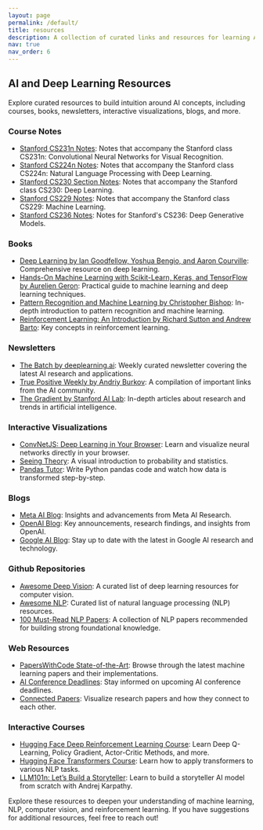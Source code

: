 ```yaml
---
layout: page
permalink: /default/
title: resources
description: A collection of curated links and resources for learning AI and deep learning
nav: true
nav_order: 6
---
```


## AI and Deep Learning Resources

Explore curated resources to build intuition around AI concepts, including courses, books, newsletters, interactive visualizations, blogs, and more.

### Course Notes
- [Stanford CS231n Notes](https://cs231n.github.io/): Notes that accompany the Stanford class CS231n: Convolutional Neural Networks for Visual Recognition.
- [Stanford CS224n Notes](http://web.stanford.edu/class/cs224n/readings/): Notes that accompany the Stanford class CS224n: Natural Language Processing with Deep Learning.
- [Stanford CS230 Section Notes](https://cs230.stanford.edu/section/): Notes that accompany the Stanford class CS230: Deep Learning.
- [Stanford CS229 Notes](http://cs229.stanford.edu/summer2020/): Notes that accompany the Stanford class CS229: Machine Learning.
- [Stanford CS236 Notes](https://deepgenerativemodels.github.io/notes/): Notes for Stanford's CS236: Deep Generative Models.

### Books
- [Deep Learning by Ian Goodfellow, Yoshua Bengio, and Aaron Courville](https://www.deeplearningbook.org/): Comprehensive resource on deep learning.
- [Hands-On Machine Learning with Scikit-Learn, Keras, and TensorFlow by Aurelien Geron](https://www.amazon.com/Hands-Machine-Learning-Scikit-Learn-TensorFlow/dp/1492032646): Practical guide to machine learning and deep learning techniques.
- [Pattern Recognition and Machine Learning by Christopher Bishop](https://www.amazon.com/Pattern-Recognition-Learning-Information-Statistics/dp/0387310738): In-depth introduction to pattern recognition and machine learning.
- [Reinforcement Learning: An Introduction by Richard Sutton and Andrew Barto](http://incompleteideas.net/book/RLbook2020.pdf): Key concepts in reinforcement learning.

### Newsletters
- [The Batch by deeplearning.ai](https://www.deeplearning.ai/thebatch/): Weekly curated newsletter covering the latest AI research and applications.
- [True Positive Weekly by Andriy Burkov](https://aiweekly.substack.com/): A compilation of important links from the AI community.
- [The Gradient by Stanford AI Lab](https://thegradient.pub/): In-depth articles about research and trends in artificial intelligence.

### Interactive Visualizations
- [ConvNetJS: Deep Learning in Your Browser](https://cs.stanford.edu/people/karpathy/convnetjs/index.html): Learn and visualize neural networks directly in your browser.
- [Seeing Theory](https://seeing-theory.brown.edu): A visual introduction to probability and statistics.
- [Pandas Tutor](https://pandastutor.com/): Write Python pandas code and watch how data is transformed step-by-step.

### Blogs
- [Meta AI Blog](https://ai.facebook.com/blog): Insights and advancements from Meta AI Research.
- [OpenAI Blog](https://openai.com/blog/): Key announcements, research findings, and insights from OpenAI.
- [Google AI Blog](https://ai.googleblog.com/): Stay up to date with the latest in Google AI research and technology.

### Github Repositories
- [Awesome Deep Vision](https://github.com/kjw0612/awesome-deep-vision): A curated list of deep learning resources for computer vision.
- [Awesome NLP](https://github.com/keon/awesome-nlp): Curated list of natural language processing (NLP) resources.
- [100 Must-Read NLP Papers](https://github.com/mhagiwara/100-nlp-papers): A collection of NLP papers recommended for building strong foundational knowledge.

### Web Resources
- [PapersWithCode State-of-the-Art](https://paperswithcode.com/sota): Browse through the latest machine learning papers and their implementations.
- [AI Conference Deadlines](https://aideadlin.es): Stay informed on upcoming AI conference deadlines.
- [Connected Papers](https://www.connectedpapers.com/): Visualize research papers and how they connect to each other.

### Interactive Courses
- [Hugging Face Deep Reinforcement Learning Course](https://github.com/huggingface/deep-rl-class): Learn Deep Q-Learning, Policy Gradient, Actor-Critic Methods, and more.
- [Hugging Face Transformers Course](https://github.com/huggingface/course): Learn how to apply transformers to various NLP tasks.
- [LLM101n: Let’s Build a Storyteller](https://github.com/karpathy/LLM101n): Learn to build a storyteller AI model from scratch with Andrej Karpathy.


Explore these resources to deepen your understanding of machine learning, NLP, computer vision, and reinforcement learning. If you have suggestions for additional resources, feel free to reach out!
